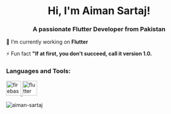 <h1 align="center">Hi, I'm Aiman Sartaj!</h1>
<h3 align="center">A passionate Flutter Developer from Pakistan</h3>

🔭 I’m currently working on **Flutter**

⚡ Fun fact **"If at first, you don't succeed, call it version 1.0.**

<p align="left">
</p>

<h3 align="left">Languages and Tools:</h3>

<p align="left"> <a href="https://firebase.google.com/" target="_blank" rel="noreferrer"> <img src="https://www.vectorlogo.zone/logos/firebase/firebase-icon.svg" alt="firebase" width="40" height="40"/> </a> <a href="https://flutter.dev" target="_blank" rel="noreferrer"> <img src="https://www.vectorlogo.zone/logos/flutterio/flutterio-icon.svg" alt="flutter" width="40" height="40"/> </a> </p>

<p><img align="center" src="https://github-readme-streak-stats.herokuapp.com/?user=aiman-sartaj&" alt="aiman-sartaj" /></p>
